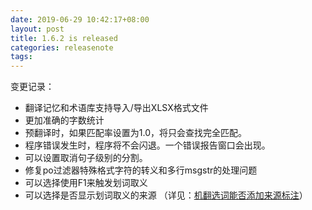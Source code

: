 ```yaml
---
date: 2019-06-29 10:42:17+08:00
layout: post
title: 1.6.2 is released
categories: releasenote
tags: 
---
```


变更记录：

* 翻译记忆和术语库支持导入/导出XLSX格式文件
* 更加准确的字数统计
* 预翻译时，如果匹配率设置为1.0，将只会查找完全匹配。
* 程序错误发生时，程序将不会闪退。一个错误报告窗口会出现。
* 可以设置取消句子级别的分割。
* 修复po过滤器特殊格式字符的转义和多行msgstr的处理问题
* 可以选择使用F1来触发划词取义
* 可以选择是否显示划词取义的来源 （详见：[机翻选词能否添加来源标注](https://github.com/xulihang/BasicCAT/issues/7)）



